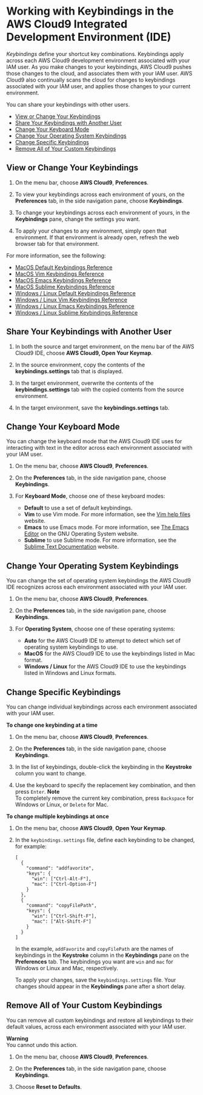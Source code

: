 # Working with Keybindings in the AWS Cloud9 Integrated Development Environment \(IDE\)<a name="settings-keybindings"></a>

 *Keybindings* define your shortcut key combinations\. Keybindings apply across each AWS Cloud9 development environment associated with your IAM user\. As you make changes to your keybindings, AWS Cloud9 pushes those changes to the cloud, and associates them with your IAM user\. AWS Cloud9 also continually scans the cloud for changes to keybindings associated with your IAM user, and applies those changes to your current environment\.

You can share your keybindings with other users\.
+  [View or Change Your Keybindings](#settings-keybindings-view) 
+  [Share Your Keybindings with Another User](#settings-keybindings-share) 
+  [Change Your Keyboard Mode](#settings-keybindings-mode) 
+  [Change Your Operating System Keybindings](#settings-keybindings-os) 
+  [Change Specific Keybindings](#settings-keybindings-change) 
+  [Remove All of Your Custom Keybindings](#settings-keybindings-reset) 

## View or Change Your Keybindings<a name="settings-keybindings-view"></a>

1. On the menu bar, choose **AWS Cloud9**, **Preferences**\.

1. To view your keybindings across each environment of yours, on the **Preferences** tab, in the side navigation pane, choose **Keybindings**\.

1. To change your keybindings across each environment of yours, in the **Keybindings** pane, change the settings you want\.

1. To apply your changes to any environment, simply open that environment\. If that environment is already open, refresh the web browser tab for that environment\.

For more information, see the following:
+  [MacOS Default Keybindings Reference](keybindings-default-apple-osx.md) 
+  [MacOS Vim Keybindings Reference](keybindings-vim-apple-osx.md) 
+  [MacOS Emacs Keybindings Reference](keybindings-emacs-apple-osx.md) 
+  [MacOS Sublime Keybindings Reference](keybindings-sublime-apple-osx.md) 
+  [Windows / Linux Default Keybindings Reference](keybindings-default-windows-linux.md) 
+  [Windows / Linux Vim Keybindings Reference](keybindings-vim-windows-linux.md) 
+  [Windows / Linux Emacs Keybindings Reference](keybindings-emacs-windows-linux.md) 
+  [Windows / Linux Sublime Keybindings Reference](keybindings-sublime-windows-linux.md) 

## Share Your Keybindings with Another User<a name="settings-keybindings-share"></a>

1. In both the source and target environment, on the menu bar of the AWS Cloud9 IDE, choose **AWS Cloud9, Open Your Keymap**\.

1. In the source environment, copy the contents of the **keybindings\.settings** tab that is displayed\.

1. In the target environment, overwrite the contents of the **keybindings\.settings** tab with the copied contents from the source environment\.

1. In the target environment, save the **keybindings\.settings** tab\.

## Change Your Keyboard Mode<a name="settings-keybindings-mode"></a>

You can change the keyboard mode that the AWS Cloud9 IDE uses for interacting with text in the editor across each environment associated with your IAM user\.

1. On the menu bar, choose **AWS Cloud9**, **Preferences**\.

1. On the **Preferences** tab, in the side navigation pane, choose **Keybindings**\.

1. For **Keyboard Mode**, choose one of these keyboard modes:
   +  **Default** to use a set of default keybindings\.
   +  **Vim** to use Vim mode\. For more information, see the [Vim help files](https://vimhelp.appspot.com/) website\.
   +  **Emacs** to use Emacs mode\. For more information, see [The Emacs Editor](https://www.gnu.org/software/emacs/manual/html_node/emacs/index.html) on the GNU Operating System website\.
   +  **Sublime** to use Sublime mode\. For more information, see the [Sublime Text Documentation](https://www.sublimetext.com/docs/3/) website\.

## Change Your Operating System Keybindings<a name="settings-keybindings-os"></a>

You can change the set of operating system keybindings the AWS Cloud9 IDE recognizes across each environment associated with your IAM user\.

1. On the menu bar, choose **AWS Cloud9**, **Preferences**\.

1. On the **Preferences** tab, in the side navigation pane, choose **Keybindings**\.

1. For **Operating System**, choose one of these operating systems:
   +  **Auto** for the AWS Cloud9 IDE to attempt to detect which set of operating system keybindings to use\.
   +  **MacOS** for the AWS Cloud9 IDE to use the keybindings listed in Mac format\.
   +  **Windows / Linux** for the AWS Cloud9 IDE to use the keybindings listed in Windows and Linux formats\.

## Change Specific Keybindings<a name="settings-keybindings-change"></a>

You can change individual keybindings across each environment associated with your IAM user\.

**To change one keybinding at a time**

1. On the menu bar, choose **AWS Cloud9**, **Preferences**\.

1. On the **Preferences** tab, in the side navigation pane, choose **Keybindings**\.

1. In the list of keybindings, double\-click the keybinding in the **Keystroke** column you want to change\.

1. Use the keyboard to specify the replacement key combination, and then press `Enter`\.
**Note**  
To completely remove the current key combination, press `Backspace` for Windows or Linux, or `Delete` for Mac\.

**To change multiple keybindings at once**

1. On the menu bar, choose **AWS Cloud9**, **Open Your Keymap**\.

1. In the `keybindings.settings` file, define each keybinding to be changed, for example:

   ```
   [
     {
       "command": "addfavorite",
       "keys": {
         "win": ["Ctrl-Alt-F"],
         "mac": ["Ctrl-Option-F"]
       }
     },
     {
       "command": "copyFilePath",
       "keys": {
         "win": ["Ctrl-Shift-F"],
         "mac": ["Alt-Shift-F"]
       }
     }
   ]
   ```

   In the example, `addFavorite` and `copyFilePath` are the names of keybindings in the **Keystroke** column in the **Keybindings** pane on the **Preferences** tab\. The keybindings you want are `win` and `mac` for Windows or Linux and Mac, respectively\.

   To apply your changes, save the `keybindings.settings` file\. Your changes should appear in the **Keybindings** pane after a short delay\.

## Remove All of Your Custom Keybindings<a name="settings-keybindings-reset"></a>

You can remove all custom keybindings and restore all keybindings to their default values, across each environment associated with your IAM user\.

**Warning**  
You cannot undo this action\.

1. On the menu bar, choose **AWS Cloud9**, **Preferences**\.

1. On the **Preferences** tab, in the side navigation pane, choose **Keybindings**\.

1. Choose **Reset to Defaults**\.